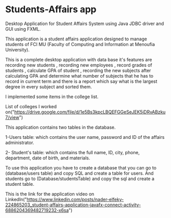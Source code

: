 # Students-Affairs app

Desktop Application for Student Affairs System using Java JDBC driver and GUI using FXML.

This application is a student affairs application designed to manage students of FCI MU (Faculty of Computing and Information at Menoufia University).

This is a complete desktop application with data base it's features are recording new students , recording new employees , record grades of students 
, calculate GPA of student , recording the new subjects after calculating GPA and determine what number of subjects that he has to record in current
term and there is a report which say what is the largest degree in every subject and sorted them.

I implemented some items in the college list.

List of colleges I worked on("https://drive.google.com/file/d/1e5Bs3kpcLBQEFGGeSeJEK5jDRvABzku7/view")


This application contains two tables in the database.

  1-Users table: which contains the user name, password and ID of the affairs administrator.
     
  2- Student's table: which contains the full name, ID, city, phone, department, date of birth, and materials.
 
To use this application you have to create a database that you can go to (database/users table) and copy SQL and create a table for users.
And students go to (Database/studentsTable) and copy the sql and create a student table.

This is the link for the application video on LinkedIn("https://www.linkedin.com/posts/nader-elfeky-224865203_student-affairs-application-javafx-connect-activity-6886204369482719232-x6sa")
